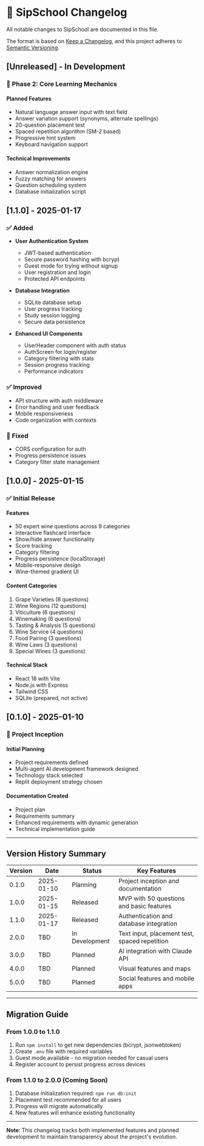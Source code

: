 # 📝 SipSchool Changelog

All notable changes to SipSchool are documented in this file.

The format is based on [Keep a Changelog](https://keepachangelog.com/en/1.0.0/),
and this project adheres to [Semantic Versioning](https://semver.org/spec/v2.0.0.html).

## [Unreleased] - In Development

### 🚧 Phase 2: Core Learning Mechanics

#### Planned Features
- Natural language answer input with text field
- Answer variation support (synonyms, alternate spellings)
- 20-question placement test
- Spaced repetition algorithm (SM-2 based)
- Progressive hint system
- Keyboard navigation support

#### Technical Improvements
- Answer normalization engine
- Fuzzy matching for answers
- Question scheduling system
- Database initialization script

## [1.1.0] - 2025-01-17

### ✅ Added
- **User Authentication System**
  - JWT-based authentication
  - Secure password hashing with bcrypt
  - Guest mode for trying without signup
  - User registration and login
  - Protected API endpoints

- **Database Integration**
  - SQLite database setup
  - User progress tracking
  - Study session logging
  - Secure data persistence

- **Enhanced UI Components**
  - UserHeader component with auth status
  - AuthScreen for login/register
  - Category filtering with stats
  - Session progress tracking
  - Performance indicators

### ✅ Improved
- API structure with auth middleware
- Error handling and user feedback
- Mobile responsiveness
- Code organization with contexts

### 🐛 Fixed
- CORS configuration for auth
- Progress persistence issues
- Category filter state management

## [1.0.0] - 2025-01-15

### ✅ Initial Release

#### Features
- 50 expert wine questions across 9 categories
- Interactive flashcard interface
- Show/hide answer functionality
- Score tracking
- Category filtering
- Progress persistence (localStorage)
- Mobile-responsive design
- Wine-themed gradient UI

#### Content Categories
1. Grape Varieties (8 questions)
2. Wine Regions (12 questions)
3. Viticulture (6 questions)
4. Winemaking (6 questions)
5. Tasting & Analysis (5 questions)
6. Wine Service (4 questions)
7. Food Pairing (3 questions)
8. Wine Laws (3 questions)
9. Special Wines (3 questions)

#### Technical Stack
- React 18 with Vite
- Node.js with Express
- Tailwind CSS
- SQLite (prepared, not active)

## [0.1.0] - 2025-01-10

### 🚀 Project Inception

#### Initial Planning
- Project requirements defined
- Multi-agent AI development framework designed
- Technology stack selected
- Replit deployment strategy chosen

#### Documentation Created
- Project plan
- Requirements summary
- Enhanced requirements with dynamic generation
- Technical implementation guide

---

## Version History Summary

| Version | Date | Status | Key Features |
|---------|------|--------|--------------|
| 0.1.0 | 2025-01-10 | Planning | Project inception and documentation |
| 1.0.0 | 2025-01-15 | Released | MVP with 50 questions and basic features |
| 1.1.0 | 2025-01-17 | Released | Authentication and database integration |
| 2.0.0 | TBD | In Development | Text input, placement test, spaced repetition |
| 3.0.0 | TBD | Planned | AI integration with Claude API |
| 4.0.0 | TBD | Planned | Visual features and maps |
| 5.0.0 | TBD | Planned | Social features and mobile apps |

---

## Migration Guide

### From 1.0.0 to 1.1.0
1. Run `npm install` to get new dependencies (bcrypt, jsonwebtoken)
2. Create `.env` file with required variables
3. Guest mode available - no migration needed for casual users
4. Register account to persist progress across devices

### From 1.1.0 to 2.0.0 (Coming Soon)
1. Database initialization required: `npm run db:init`
2. Placement test recommended for all users
3. Progress will migrate automatically
4. New features will enhance existing functionality

---

**Note**: This changelog tracks both implemented features and planned development to maintain transparency about the project's evolution.